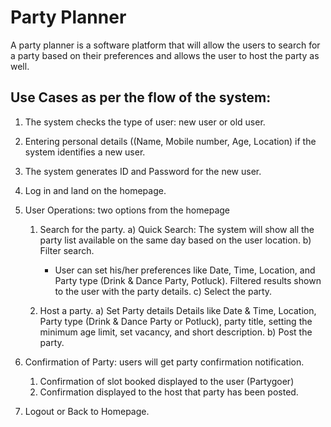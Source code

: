 # Party Planner
A party planner is a software platform that will allow the users to search for a
party based on their preferences and allows the user to host the party as well.

## Use Cases as per the flow of the system:
1. The system checks the type of user: new user or old user.

2. Entering personal details ((Name, Mobile number, Age, Location) if the system 
   identifies a new user. 

3. The system generates ID and Password for the new user.

4. Log in and land on the homepage.

5. User Operations: two options from the homepage
   1) Search for the party.
      a) Quick Search: The system will show all the party list available on the
         same day based on the user location.
      b) Filter search. 
        - User can set his/her preferences like Date, Time, Location, and Party type
          (Drink & Dance Party, Potluck). Filtered results shown to the user with
          the party details.
      c) Select the party.

   2) Host a party.
      a) Set Party details
         Details like Date & Time, Location, Party type (Drink & Dance Party or 
         Potluck), party title, setting the minimum age limit, set vacancy, and
         short description.
      b) Post the party.
      
8. Confirmation of Party: users will get party confirmation notification.
   1) Confirmation of slot booked displayed to the user (Partygoer)
   2) Confirmation displayed to the host that party has been posted.
   
9. Logout or Back to Homepage.
